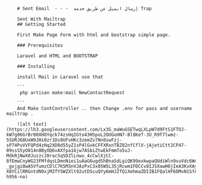
        # Sent Email  - - -  إرسال ايميل عن طريق خدمة Trap 

        Sent With Mailtrap  
        ## Getting Started
        
        First Make Page Form with html and bootstrap simple page.
        
        ### Prerequisites
        
        Laravel and HTML and BOOTSTRAP 
        
        ### Installing
        
        install Mail in Laravel use that 
        
        ```
         php artisan make:mail NewContactRequest
        
        ```
        And Make ContController .. then Change .env for pass and username mailtrap .
        
        ![alt text](https://lh3.googleusercontent.com/Lx3G_maWuGSETwqLXLpW7d9FtS1FTOJ-kW7g06GrBr00XHOYqck74zsHqIGto43H5poL2OUGoHN7-Bl8KeT-3U_R9T7lwmz-5SURJ68UxW9JHi0zr1Ds8UFvHKc3zemZv7Nn8swFzj-sP74PuVVFQPd4zHq2XD8d55yZ1sP4lGvkCFFXRxnTBZ82nfCflV-jAjetiCtt2CP47-09ssS5yO814n8ByOQ6vAXfpa16jw7ASbiZtwEkFmmTo5uJ-MdkRjNwX0JuzzcJ0rac5q5DZlLnwu_4cCwlXjCC-8fEmwCnyWG23FMfdqsLDmnNiei1uAaG6ugdShBnaSdLgiQK99exkwpaQUdiWln9suVdc6WqWSiv4kwKQccY4g_YE0cKnQUyTRX3QrSqUiXD9SCtjG-_gxjgi0wA5VfumzCDlC7K5M3nVJAzPxC3x05W5L35jRcwm1FDCCv8IJSXawH0jIeA3KvXAyekXHaMG9tFboHQizZ2VNw-X8YCilRRGntdN9xjMZfYSWZXlt92utDScuQYy6mHJZfQiXehmaZDIIB1FQalHF6OMvN1SfATT583iusVh6FnUQOfShdnpkZAJX6bUuJr4jILpHxa4ec=w1078-h956-no)
